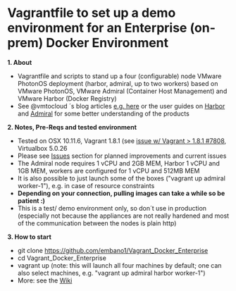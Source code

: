 # Vagrantfile to set up a demo environment for an Enterprise (on-prem) Docker Environment

**1. About**
  * Vagrantfile and scripts to stand up a four (configurable) node VMware PhotonOS deployment (harbor, admiral, up to two workers) based on VMware PhotonOS, VMware Admiral (Container Host Management) and VMware Harbor (Docker Registry)
  * See @vmtocloud ´s blog articles [e.g. here](http://www.vmtocloud.com/how-to-use-vmware-admiral-container-service-with-harbor-registry/) or the user guides on [Harbor](https://github.com/vmware/harbor/blob/master/docs/user_guide.md) and [Admiral](https://github.com/vmware/admiral#getting-started) for some better understanding of the products

**2. Notes, Pre-Reqs and tested environment**
  * Tested on OSX 10.11.6, Vagrant 1.8.1 (see [issue w/ Vagrant > 1.8.1 #7808](https://github.com/mitchellh/vagrant/issues/7808), Virtualbox 5.0.26
  * Please see [Issues](https://github.com/embano1/Vagrant_Docker_Enterprise/issues) section for planned improvements and current issues
  * The Admiral node requires 1 vCPU and 2GB MEM, Harbor 1 vCPU and 1GB MEM, workers are configured for 1 vCPU and 512MB MEM
  * It is also possible to just launch some of the boxes ("vagrant up admiral worker-1"), e.g. in case of resource constraints
  * **Depending on your connection, pulling images can take a while so be patient :)**
  * This is a test/ demo environment only, so don´t use in production (especially not because the appliances are not really hardened and most of the communication between the nodes is plain http)
  
**3. How to start**
  * git clone https://github.com/embano1/Vagrant_Docker_Enterprise
  * cd Vagrant_Docker_Enterprise
  * vagrant up (note: this will launch all four machines by default; one can also select machines, e.g. "vagrant up admiral harbor worker-1")
  * More: see the [Wiki](https://github.com/embano1/Vagrant_Docker_Enterprise/wiki)

